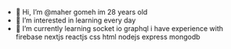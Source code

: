 - 👋 Hi, I’m @maher gomeh im 28 years old
- 👀 I’m interested in learning every day
- 🌱 I’m currently learning  socket io graphql
i have experience with firebase nextjs reactjs css html nodejs express mongodb

<!---
maher9393267111/maher9393267111 is a ✨ special ✨ repository because its `README.md` (this file) appears on your GitHub profile.
You can click the Preview link to take a look at your changes.
--->
